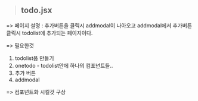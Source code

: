 > ## todo.jsx

=> 페이지 설명 : 추가버튼을 클릭시 addmodal이 나아오고 addmodal에서 추가버튼 클릭시 todolist에 추가되는 페이지이다.

=> 필요한것

1. todolist폼 만들기
2. onetodo - todolist안에 하나의 컴포넌트들..
3. 추가 버튼
4. addmodal

=> 컴포넌트화 시킬것 구상
